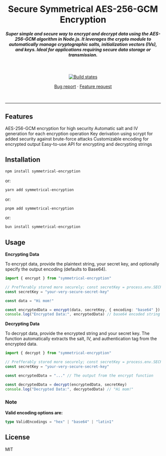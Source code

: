 <h1 align="center" style="border-bottom: none;">Secure Symmetrical AES-256-GCM Encryption</h1>
<h5 align="center">Super simple and secure way to encrypt and decrypt data using the AES-256-GCM algorithm in Node.js. It leverages the crypto module to automatically manage cryptographic salts, initialization vectors (IVs), and keys. Ideal for applications requiring secure data storage or transmission.</h5>
<br />
<p align="center">
  <a href="https://github.com/hevar/symmetrical-encryption/actions/workflows/test-and-release.yml">
    <img alt="Build states" src="https://github.com/hevar/symmetrical-encryption/actions/workflows/test-and-release.yml/badge.svg?branch=master">
  </a>


  <p align="center">
    <a href="https://github.com/hevar/symmetrical-encryption/issues/new?template=bug_report.md">Bug report</a>
    ·
    <a href="https://github.com/hevar/symmetrical-encryption/issues/new?template=feature_request.md">Feature request</a>
  </p>
</p>
<br />
<hr />

## Features

AES-256-GCM encryption for high security
Automatic salt and IV generation for each encryption operation
Key derivation using scrypt for added security against brute-force attacks
Customizable encoding for encrypted output
Easy-to-use API for encrypting and decrypting strings

## Installation

```zsh
npm install symmetrical-encryption
```

or:

```zsh
yarn add symmetrical-encryption
```

or:

```zsh
pnpm add symmetrical-encryption
```

or:

```zsh
bun install symmetrical-encryption
```

## Usage

**Encrypting Data**

To encrypt data, provide the plaintext string, your secret key, and optionally specify the output encoding (defaults to Base64).

```ts
import { encrypt } from "symmetrical-encryption"

// Prefferably stored more securely; const secretKey = process.env.SECRET_KEY
const secretKey = "your-very-secure-secret-key"

const data = "Hi mom!"

const encryptedData = encrypt(data, secretKey, { encoding: "base64" }) // option object is optional
console.log("Encrypted Data:", encryptedData) // base64 encoded string
```

**Decrypting Data**

To decrypt data, provide the encrypted string and your secret key. The function automatically extracts the salt, IV, and authentication tag from the encrypted data.

```ts
import { decrypt } from "symmetrical-encryption"

// Prefferably stored more securely; const secretKey = process.env.SECRET_KEY
const secretKey = "your-very-secure-secret-key"

const encryptedData = "..." // The output from the encrypt function

const decryptedData = decrypt(encryptedData, secretKey)
console.log("Decrypted Data:", decryptedData) // "Hi mom!"
```

### Note

**Valid encoding options are:**

```ts
type ValidEncodings = "hex" | "base64" | "latin1"
```

## License
MIT